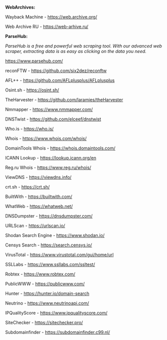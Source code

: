 

**WebArchives:**

   Wayback Machine - https://web.archive.org/

   Web Archive RU - https://web-arhive.ru/

**ParseHub:**

   *ParseHub is a free and powerful web scraping tool. With our advanced web scraper, extracting data is as easy as clicking on the data you need.*
   
   https://www.parsehub.com/

reconFTW - https://github.com/six2dez/reconftw

AFL++ - https://github.com/AFLplusplus/AFLplusplus

Osint.sh - https://osint.sh/

TheHarvester - https://github.com/laramies/theHarvester

Nmmapper - https://www.nmmapper.com/

DNSTwist - https://github.com/elceef/dnstwist

Who.is - https://who.is/

Whois - https://www.whois.com/whois/

DomainTools Whois - https://whois.domaintools.com/

ICANN Lookup - https://lookup.icann.org/en

Reg.ru Whois - https://www.reg.ru/whois/

ViewDNS - https://viewdns.info/

crt.sh - https://crt.sh/

BuiltWith - https://builtwith.com/

WhatWeb - https://whatweb.net/

DNSDumpster - https://dnsdumpster.com/

URLScan - https://urlscan.io/

Shodan Search Engine - https://www.shodan.io/

Censys Search - https://search.censys.io/

VirusTotal - https://www.virustotal.com/gui/home/url

SSLLabs - https://www.ssllabs.com/ssltest/

Robtex - https://www.robtex.com/

PublicWWW - https://publicwww.com/

Hunter - https://hunter.io/domain-search

Neutrino - https://www.neutrinoapi.com/

IPQualityScore - https://www.ipqualityscore.com/

SiteChecker - https://sitechecker.pro/

Subdomainfinder - https://subdomainfinder.c99.nl/











